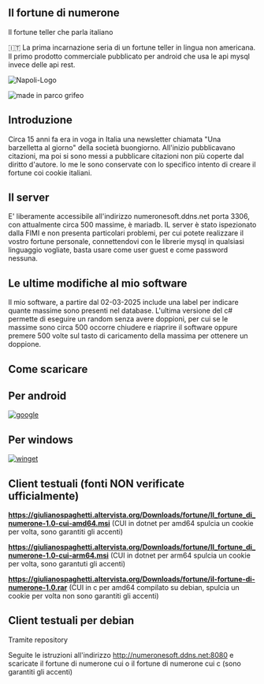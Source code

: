 ## Il fortune di numerone

Il fortune teller che parla italiano

:it: La prima incarnazione seria di un fortune teller in lingua non americana. Il primo prodotto commerciale pubblicato per android che usa le api mysql invece delle api rest.


![Napoli-Logo](https://github.com/user-attachments/assets/485755c8-376c-4778-b9ba-80f6cb204142)

![made in parco grifeo](https://github.com/user-attachments/assets/8f3e561e-6002-4dd8-bc50-888c14a1dfe3)

## Introduzione

Circa 15 anni fa era in voga in Italia una newsletter chiamata "Una barzelletta al giorno" della società buongiorno.
All'inizio pubblicavano citazioni, ma poi si sono messi a pubblicare citazioni non più coperte dal diritto d'autore.
Io me le sono conservate con lo specifico intento di creare il fortune coi cookie italiani.

## Il server

E' liberamente accessibile all'indirizzo numeronesoft.ddns.net porta 3306, con attualmente circa 500 massime, è mariadb.
IL server è stato ispezionato dalla FIMI e non presenta particolari problemi, per cui potete realizzare il vostro fortune personale, connettendovi con le librerie mysql in qualsiasi linguaggio vogliate, basta usare come user guest e come password nessuna.

## Le ultime modifiche al mio software

Il mio software, a partire dal 02-03-2025 include una label per indicare quante massime sono presenti nel database. L'ultima versione del c# permette di eseguire un random senza avere doppioni, per cui se le massime sono circa 500 occorre chiudere e riaprire il software oppure premere 500 volte sul tasto di caricamento della massima per ottenere un doppione.

## Come scaricare

## Per android

[![google](https://play.google.com/intl/it_it/badges/static/images/badges/it_badge_web_generic.png)](https://play.google.com/store/apps/details?id=org.altervista.numerone.fortune)

## Per windows

[![winget](https://user-images.githubusercontent.com/49786146/159123313-3bdafdd3-5130-4b0d-9003-40618390943a.png)](https://marticliment.com/unigetui/share?name=IlFortunedinumerone&id=GiulioSorrentino.IlFortunedinumerone&sourceName=winget&managerName=WinGet)

## Client testuali (fonti NON verificate ufficialmente)

**https://giulianospaghetti.altervista.org/Downloads/fortune/Il_fortune_di_numerone-1.0-cui-amd64.msi** (CUI in dotnet per amd64 spulcia un cookie per volta, sono garantiti gli accenti)

**https://giulianospaghetti.altervista.org/Downloads/fortune/Il_fortune_di_numerone-1.0-cui-arm64.msi** (CUI in dotnet per arm64 spulcia un cookie per volta, sono garantuti gli accenti)

**https://giulianospaghetti.altervista.org/Downloads/fortune/il-fortune-di-numerone-1.0.rar** (CUI in c per amd64 compilato su debian, spulcia un cookie per volta non sono garantiti gli accenti)

## Client testuali per debian
Tramite repository

Seguite le istruzioni all'indirizzo http://numeronesoft.ddns.net:8080 e scaricate il fortune di numerone cui o il fortune di numerone cui c (sono garantiti gli accenti)
